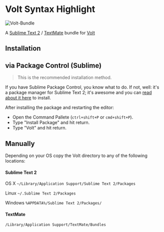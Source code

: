Volt Syntax Highlight
=====================

![Volt-Bundle](http://www.phalconphp.com/img/volt-bundle.jpg)

A [Sublime Text 2](http://www.sublimetext.com/) / [TextMate](http://macromates.com/) bundle for [Volt](http://docs.phalconphp.com/en/latest/reference/volt.html)

Installation
------------

## via Package Control (Sublime)

> This is the recommended installation method.

If you have Sublime Package Control, you know what to do. If not, well: it's a package manager for Sublime Text 2; it's awesome and you can [read about it here](http://wbond.net/sublime_packages/package_control) to install.

After installing the package and restarting the editor:

* Open the Command Pallete (`ctrl+shift+P` or `cmd+shift+P`).
* Type "Install Package" and hit return.
* Type "Volt" and hit return.


## Manually
Depending on your OS copy the Volt directory to any of the following locations:

#### Sublime Text 2

OS X
`~/Library/Application Support/Sublime Text 2/Packages`

Linux
`~/.Sublime Text 2/Packages`

Windows
`%APPDATA%/Sublime Text 2/Packages/`

#### TextMate

`/Library/Application Support/TextMate/Bundles`

